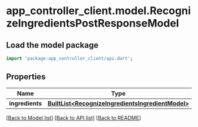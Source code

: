 # app_controller_client.model.RecognizeIngredientsPostResponseModel

## Load the model package
```dart
import 'package:app_controller_client/api.dart';
```

## Properties
Name | Type | Description | Notes
------------ | ------------- | ------------- | -------------
**ingredients** | [**BuiltList&lt;RecognizeIngredientsIngredientModel&gt;**](RecognizeIngredientsIngredientModel.md) |  | 

[[Back to Model list]](../README.md#documentation-for-models) [[Back to API list]](../README.md#documentation-for-api-endpoints) [[Back to README]](../README.md)



